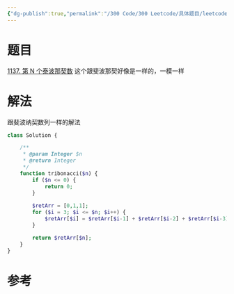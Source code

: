 ```yaml
---
{"dg-publish":true,"permalink":"/300 Code/300 Leetcode/具体题目/leetcode-1137第 N 个泰波那契数/","tags":["leetcode"],"noteIcon":"","created":"2023-02-26T18:03:27.289+08:00","updated":"2024-01-29T23:22:37.082+08:00"}
---
```



# 题目

[1137. 第 N 个泰波那契数](https://leetcode-cn.com/problems/n-th-tribonacci-number/)
这个跟斐波那契好像是一样的，一模一样

# 解法

跟斐波纳契数列一样的解法

``` php
class Solution {

    /**
     * @param Integer $n
     * @return Integer
     */
    function tribonacci($n) {
        if ($n <= 0) {
            return 0;
        }
        
        $retArr = [0,1,1];
        for ($i = 3; $i <= $n; $i++) {
            $retArr[$i] = $retArr[$i-1] + $retArr[$i-2] + $retArr[$i-3];
        }

        return $retArr[$n];
    }
}
```

# 参考